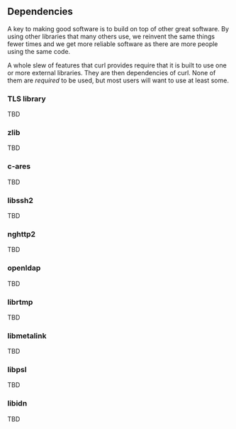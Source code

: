 ## Dependencies

A key to making good software is to build on top of other great software.  By
using other libraries that many others use, we reinvent the same things fewer
times and we get more reliable software as there are more people using the
same code.

A whole slew of features that curl provides require that it is built to use
one or more external libraries. They are then dependencies of curl. None of
them are *required* to be used, but most users will want to use at least some.

### TLS library

TBD

### zlib

TBD

### c-ares

TBD

### libssh2

TBD

### nghttp2

TBD

### openldap

TBD

### librtmp

TBD

### libmetalink

TBD

### libpsl

TBD

### libidn

TBD

